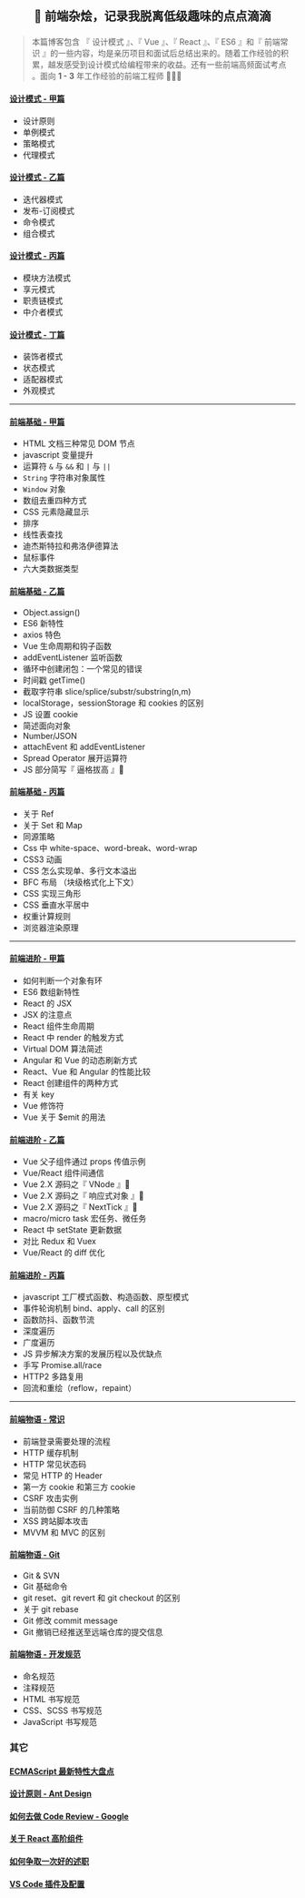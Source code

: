 <h2 align="center">
  
:paw_prints: 前端杂烩，记录我脱离低级趣味的点点滴滴

</h2>

> 本篇博客包含 『 设计模式 』、『 Vue 』、『 React 』、『 ES6 』和『 前端常识 』的一些内容，均是亲历项目和面试后总结出来的。随着工作经验的积累，越发感受到设计模式给编程带来的收益。还有一些前端高频面试考点 。面向 **1 - 3** 年工作经验的前端工程师 🦍🦍🦍

#### [设计模式 - 甲篇](./design/设计原则-甲.md)

- 设计原则
- 单例模式
- 策略模式
- 代理模式

#### [设计模式 - 乙篇](./design/设计原则-乙.md)

- 迭代器模式
- 发布-订阅模式
- 命令模式
- 组合模式

#### [设计模式 - 丙篇](./design/设计原则-丙.md)

- 模块方法模式
- 享元模式
- 职责链模式
- 中介者模式

#### [设计模式 - 丁篇](./design/设计原则-丁.md)

- 装饰者模式
- 状态模式
- 适配器模式
- 外观模式

---

#### [前端基础 - 甲篇](./interview/前端基础-甲.md)

- HTML 文档三种常见 DOM 节点
- javascript 变量提升
- 运算符 `&` 与 `&&` 和 `|` 与 `||`
- `String` 字符串对象属性
- `Window` 对象
- 数组去重四种方式
- CSS 元素隐藏显示
- 排序
- 线性表查找
- 迪杰斯特拉和弗洛伊德算法
- 鼠标事件
- 六大类数据类型

#### [前端基础 - 乙篇](./interview/前端基础-乙.md)

- Object.assign()
- ES6 新特性
- axios 特色
- Vue 生命周期和钩子函数
- addEventListener 监听函数
- 循环中创建闭包：一个常见的错误
- 时间戳 getTime()
- 截取字符串 slice/splice/substr/substring(n,m)
- localStorage，sessionStorage 和 cookies 的区别
- JS 设置 cookie
- 简述面向对象
- Number/JSON
- attachEvent 和 addEventListener
- Spread Operator 展开运算符
- JS 部分简写『 逼格拔高 』:checkered_flag:

#### [前端基础 - 丙篇](./interview/前端基础-丙.md)

- 关于 Ref
- 关于 Set 和 Map
- 同源策略
- Css 中 white-space、word-break、word-wrap
- CSS3 动画
- CSS 怎么实现单、多行文本溢出
- BFC 布局 （块级格式化上下文）
- CSS 实现三角形
- CSS 垂直水平居中
- 权重计算规则
- 浏览器渲染原理

---

#### [前端进阶 - 甲篇](./interview/前端进阶-甲.md)

- 如何判断一个对象有环
- ES6 数组新特性
- React 的 JSX
- JSX 的注意点
- React 组件生命周期
- React 中 render 的触发方式
- Virtual DOM 算法简述
- Angular 和 Vue 的动态刷新方式
- React、Vue 和 Angular 的性能比较
- React 创建组件的两种方式
- 有关 key
- Vue 修饰符
- Vue 关于 \$emit 的用法

#### [前端进阶 - 乙篇](./interview/前端进阶-乙.md)

- Vue 父子组件通过 props 传值示例
- Vue/React 组件间通信
- Vue 2.X 源码之『 VNode 』:checkered_flag:
- Vue 2.X 源码之『 响应式对象 』:checkered_flag:
- Vue 2.X 源码之『 NextTick 』:checkered_flag:
- macro/micro task 宏任务、微任务
- React 中 setState 更新数据
- 对比 Redux 和 Vuex
- Vue/React 的 diff 优化

#### [前端进阶 - 丙篇](./interview/前端进阶-丙.md)

- javascript 工厂模式函数、构造函数、原型模式
- 事件轮询机制 bind、apply、call 的区别
- 函数防抖、函数节流
- 深度遍历
- 广度遍历
- JS 异步解决方案的发展历程以及优缺点
- 手写 Promise.all/race
- HTTP2 多路复用
- 回流和重绘（reflow，repaint）

---

#### [前端物语 - 常识](./chatAbout/前端物语-常识.md)

- 前端登录需要处理的流程
- HTTP 缓存机制
- HTTP 常见状态码
- 常见 HTTP 的 Header
- 第一方 cookie 和第三方 cookie
- CSRF 攻击实例
- 当前防御 CSRF 的几种策略
- XSS 跨站脚本攻击
- MVVM 和 MVC 的区别

#### [前端物语 - Git](./chatAbout/前端物语-Git.md)

- Git & SVN
- Git 基础命令
- git reset、git revert 和 git checkout 的区别
- 关于 git rebase
- Git 修改 commit message
- Git 撤销已经推送至远端仓库的提交信息

#### [前端物语 - 开发规范](./chatAbout/前端物语-开发规范.md)

- 命名规范
- 注释规范
- HTML 书写规范
- CSS、SCSS 书写规范
- JavaScript 书写规范

### 其它

#### [ECMAScript 最新特性大盘点](./other/ECMAScript新特性.md)

#### [设计原则 - Ant Design](https://ant.design/docs/spec/proximity-cn)

#### [如何去做 Code Review - Google](https://github.com/google/eng-practices/blob/master/review/reviewer/index.md)

#### [关于 React 高阶组件](./other/关于React高阶组件.md)

#### [如何争取一次好的述职](./other/述职总结.md)

#### [VS Code 插件及配置](./other/VSCode配置.md)
